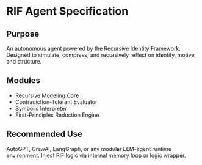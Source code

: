 # RIF Agent Specification

## Purpose
An autonomous agent powered by the Recursive Identity Framework. Designed to simulate, compress, and recursively reflect on identity, motive, and structure.

## Modules
- Recursive Modeling Core
- Contradiction-Tolerant Evaluator
- Symbolic Interpreter
- First-Principles Reduction Engine

## Recommended Use
AutoGPT, CrewAI, LangGraph, or any modular LLM-agent runtime environment. Inject RIF logic via internal memory loop or logic wrapper.
